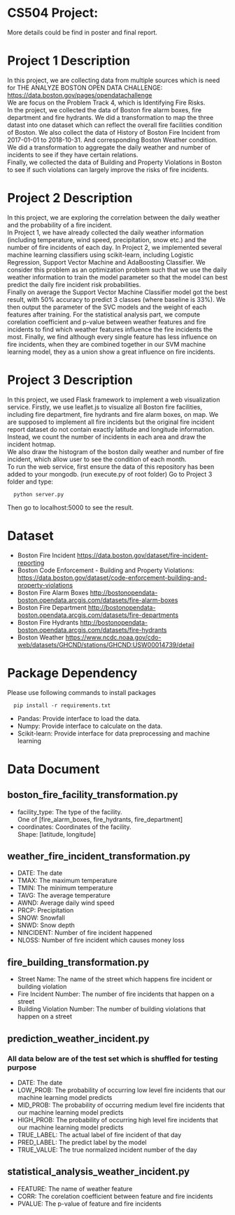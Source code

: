# CS504 Project: 
More details could be find in poster and final report.
# Project 1 Description
In this project, we are collecting data from multiple sources which is need for 
THE ANALYZE BOSTON OPEN DATA CHALLENGE:  
https://data.boston.gov/pages/opendatachallenge  
We are focus on the Problem Track 4, which is Identifying Fire Risks.  
In the project, we collected the data of Boston fire alarm boxes, fire department and fire hydrants.
We did a transformation to map the three datast into one dataset which can
reflect the overall fire facilities condition of Boston.
We also collect the data of History of Boston Fire Incident from 2017-01-01 to 2018-10-31. 
And corresponding Boston Weather condition. We did a transformation to aggregate the daily weather and
 number of incidents to see if they have certain relations.  
Finally, we collected the data of Building and Property Violations in Boston to see if such violations can
largely improve the risks of fire incidents. 


# Project 2 Description
In this project, we are exploring the correlation between the daily weather and the probability of 
a fire incident.  
In Project 1, we have already collected the daily weather information (including 
temperature, wind speed, precipitation, snow etc.) and the number of fire incidents of each day.
In Project 2, we implemented several machine learning classifiers using scikit-learn, including Logistic 
Regression, Support Vector Machine and AdaBoosting Classifier. We consider this problem as an optimization 
problem such that we use the daily weather information to train the model parameter so that the model can 
best predict the daily fire incident risk probabilities.  
Finally on average the Support Vector Machine Classifier model got the best result, with 50% accuracy to predict
 3 classes (where baseline is 33%). We then output the parameter of the SVC models and the weight of each features 
 after training.
For the statistical analysis part, we compute corelation coefficient and p-value between weather features and 
fire incidents to find which weather features influence the fire incidents the most. Finally, we find although
every single feature has less influence on fire incidents, when they are combined together in our SVM machine 
learning model, they as a union show a great influence on fire incidents.

# Project 3 Description
In this project, we used Flask framework to implement a web visualization service. Firstly, we use leaflet.js
to visualize all Boston fire facilities, including fire department, fire hydrants and fire alarm boxes, on map. 
We are supposed to implement all fire incidents but the original fire incident report dataset do not contain exactly
latitude and longitude information. Instead, we count the number of incidents in each area and draw the incident hotmap.  
We also draw the histogram of the boston daily weather and number of fire incident, which allow user to see the condition of
each month.  
To run the web service, first ensure the data of this repository has been added to your mongodb. (run execute.py of root folder)
Go to Project 3 folder and type:
  ```
    python server.py
  ```
Then go to localhost:5000 to see the result.

# Dataset
* Boston Fire Incident
https://data.boston.gov/dataset/fire-incident-reporting
* Boston Code Enforcement - Building and Property Violations:
https://data.boston.gov/dataset/code-enforcement-building-and-property-violations
* Boston Fire Alarm Boxes
http://bostonopendata-boston.opendata.arcgis.com/datasets/fire-alarm-boxes
* Boston Fire Department
http://bostonopendata-boston.opendata.arcgis.com/datasets/fire-departments
* Boston Fire Hydrants
http://bostonopendata-boston.opendata.arcgis.com/datasets/fire-hydrants
* Boston Weather
https://www.ncdc.noaa.gov/cdo-web/datasets/GHCND/stations/GHCND:USW00014739/detail

# Package Dependency
Please use following commands to install packages
  ```
    pip install -r requirements.txt
  ```
* Pandas: Provide interface to load the data.
* Numpy: Provide interface to calculate on the data.
* Scikit-learn: Provide interface for data preprocessing and machine learning

# Data Document
## boston_fire_facility_transformation.py
* facility_type: The type of the facility.<br>
One of [fire_alarm_boxes, fire_hydrants, fire_department]
* coordinates: Coordinates of the facility. <br>
Shape: [latitude, longitude]

## weather_fire_incident_transformation.py
* DATE: The date
* TMAX: The maximum temperature
* TMIN: The minimum temperature
* TAVG: The average temperature
* AWND: Average daily wind speed
* PRCP: Precipitation
* SNOW: Snowfall
* SNWD: Snow depth
* NINCIDENT: Number of fire incident happened
* NLOSS: Number of fire incident which causes money loss

## fire_building_transformation.py
* Street Name: The name of the street which happens fire incident or building violation
* Fire Incident Number: The number of fire incidents that happen on a street
* Building Violation Number: The number of building violations that happen on a street

## prediction_weather_incident.py
### All data below are of the test set which is shuffled for testing purpose
* DATE: The date
* LOW_PROB: The probability of occurring low level fire incidents that our machine learning model predicts
* MID_PROB: The probability of occurring medium level fire incidents that our machine learning model predicts
* HIGH_PROB: The probability of occurring high level fire incidents that our machine learning model predicts
* TRUE_LABEL: The actual label of fire incident of that day
* PRED_LABEL: The predict label by the model
* TRUE_VALUE: The true normalized incident number of the day
 

## statistical_analysis_weather_incident.py
* FEATURE: The name of weather feature
* CORR: The corelation coefficient between feature and fire incidents
* PVALUE: The p-value of feature and fire incidents
